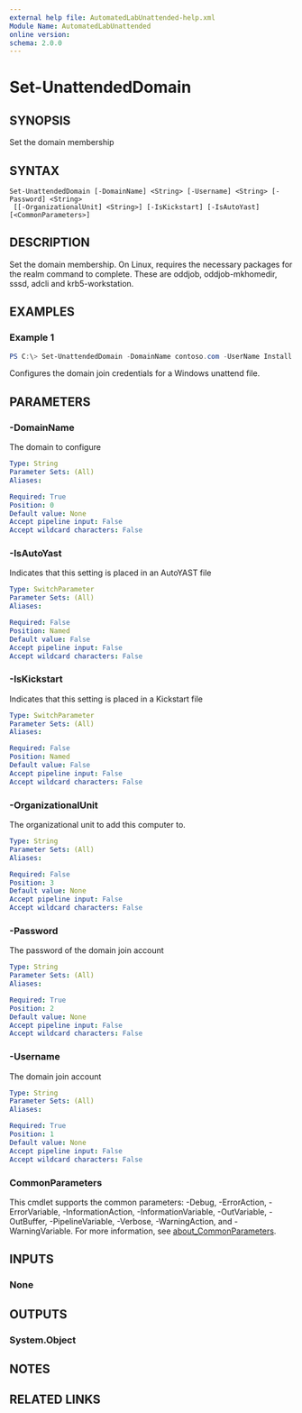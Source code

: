 ```yaml
---
external help file: AutomatedLabUnattended-help.xml
Module Name: AutomatedLabUnattended
online version:
schema: 2.0.0
---
```


# Set-UnattendedDomain

## SYNOPSIS
Set the domain membership

## SYNTAX

```
Set-UnattendedDomain [-DomainName] <String> [-Username] <String> [-Password] <String>
 [[-OrganizationalUnit] <String>] [-IsKickstart] [-IsAutoYast] [<CommonParameters>]
```

## DESCRIPTION
Set the domain membership.
On Linux, requires the necessary packages for the realm command to complete.
These are oddjob, oddjob-mkhomedir, sssd, adcli and krb5-workstation.

## EXAMPLES

### Example 1
```powershell
PS C:\> Set-UnattendedDomain -DomainName contoso.com -UserName Install -Password Somepass1
```

Configures the domain join credentials for a Windows unattend file.

## PARAMETERS

### -DomainName
The domain to configure

```yaml
Type: String
Parameter Sets: (All)
Aliases:

Required: True
Position: 0
Default value: None
Accept pipeline input: False
Accept wildcard characters: False
```

### -IsAutoYast
Indicates that this setting is placed in an AutoYAST file

```yaml
Type: SwitchParameter
Parameter Sets: (All)
Aliases:

Required: False
Position: Named
Default value: False
Accept pipeline input: False
Accept wildcard characters: False
```

### -IsKickstart
Indicates that this setting is placed in a Kickstart file

```yaml
Type: SwitchParameter
Parameter Sets: (All)
Aliases:

Required: False
Position: Named
Default value: False
Accept pipeline input: False
Accept wildcard characters: False
```

### -OrganizationalUnit
The organizational unit to add this computer to.

```yaml
Type: String
Parameter Sets: (All)
Aliases:

Required: False
Position: 3
Default value: None
Accept pipeline input: False
Accept wildcard characters: False
```

### -Password
The password of the domain join account

```yaml
Type: String
Parameter Sets: (All)
Aliases:

Required: True
Position: 2
Default value: None
Accept pipeline input: False
Accept wildcard characters: False
```

### -Username
The domain join account

```yaml
Type: String
Parameter Sets: (All)
Aliases:

Required: True
Position: 1
Default value: None
Accept pipeline input: False
Accept wildcard characters: False
```

### CommonParameters
This cmdlet supports the common parameters: -Debug, -ErrorAction, -ErrorVariable, -InformationAction, -InformationVariable, -OutVariable, -OutBuffer, -PipelineVariable, -Verbose, -WarningAction, and -WarningVariable. For more information, see [about_CommonParameters](http://go.microsoft.com/fwlink/?LinkID=113216).

## INPUTS

### None
## OUTPUTS

### System.Object
## NOTES

## RELATED LINKS
